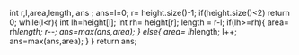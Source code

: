 int r,l,area,length, ans ;
ans=l=0;
r= height.size()-1;
if(height.size()<2)
return 0;
while(l<r){
int lh=height[l];
int rh= height[r];
length = r-l;
if(lh>=rh){
area= rh*length;
r--;
ans=max(ans,area);
}
else{
area= lh*length;
l++;
ans=max(ans,area);
}
}
return ans;